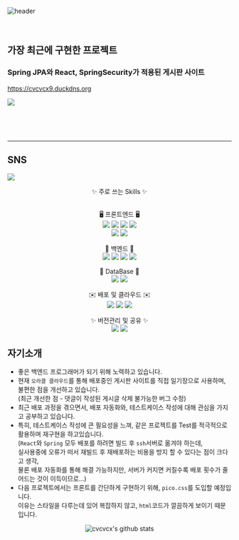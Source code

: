 
![header](https://capsule-render.vercel.app/api?type=rect&text=LONG-MAN&color=82FBF7&fontColor=0B2B4C&height=200)
<br/><br/><br/>
## 가장 최근에 구현한 프로젝트 
### Spring JPA와 React, SpringSecurity가 적용된 게시판 사이트

<a href="https://cvcvcx9.duckdns.org"><p>https://cvcvcx9.duckdns.org</p></a> 
<a href=""><img src="https://img.shields.io/badge/github-181717?style=for-the-badge&logo=github&logoColor=white"></a>

<br/>
<br/>
<br/>
<hr/>

## SNS
<a href="https://cvcvcx9.tistory.com"><img src="https://img.shields.io/badge/티스토리-E34F26?style=for-the-badge&logo=tistory&logoColor=white"> </a>

<center>

✨ 주로 쓰는 Skills ✨
<br/>
<br/>

 🖥️  프론트엔드  🖥️
<br/>
  <img src="https://img.shields.io/badge/html5-E34F26?&logo=html5&logoColor=white"> 
  <img src="https://img.shields.io/badge/css-1572B6?&logo=css3&logoColor=white"> 
  <img src="https://img.shields.io/badge/javascript-F7DF1E?&logo=javascript&logoColor=black"> 
  <img src="https://img.shields.io/badge/jquery-0769AD?&logo=jquery&logoColor=white">
 <br/>
  <img src="https://img.shields.io/badge/react-61DAFB?&logo=react&logoColor=black">
  <img src="https://img.shields.io/badge/bootstrap-7952B3?&logo=bootstrap&logoColor=white">
<br/>

🌱 백엔드 🌱
<br/>
  <img src="https://img.shields.io/badge/Spring-6DB33F?&logo=spring&logoColor=white">
  <img src="https://img.shields.io/badge/SpringBoot-6DB33F?&logo=springBoot&logoColor=white">
  <img src="https://img.shields.io/badge/SpringDataJPA-6DB33F?&logo=spring&logoColor=white">
  <img src="https://img.shields.io/badge/SpringSecurity-6DB33F?&logo=spring&logoColor=white">
  <br>

 🤖 DataBase 🤖
<br/>
  <img src="https://img.shields.io/badge/mysql-4479A1?&logo=mysql&logoColor=white">
  <img src="https://img.shields.io/badge/mariaDB-003545?&logo=mariaDB&logoColor=white">
<br/>

✉️ 배포 및 클라우드 ✉️
<br/>
  <img src="https://img.shields.io/badge/linux-FCC624?&logo=linux&logoColor=black">
  <img src="https://img.shields.io/badge/oracle cloud-red?&logo=Oracle&logoColor=white">
  <img src="https://img.shields.io/badge/nginx-009639?&logo=nginx&logoColor=white">
  <br>
  
 ✨ 버전관리 및 공유 ✨
<br/>
  <img src="https://img.shields.io/badge/github-181717?&logo=github&logoColor=white">
  <img src="https://img.shields.io/badge/git-F05032?&logo=git&logoColor=white">
</center>


## 자기소개

- 좋은 백엔드 프로그래머가 되기 위해 노력하고 있습니다.
- 현재 `오라클 클라우드`를 통해 배포중인 게시판 사이트를 직접 일기장으로 사용하며, 불편한 점을 개선하고 있습니다.<br/>
    (최근 개선한 점 - 댓글이 작성된 게시글 삭제 불가능한 버그 수정)
- 최근 배포 과정을 겪으면서, 배포 자동화와, 테스트케이스 작성에 대해 관심을 가지고 공부하고 있습니다.
- 특히, 테스트케이스 작성에 큰 필요성을 느껴, 같은 프로젝트를 Test를 적극적으로 활용하며 재구현을 하고있습니다.<br/>
    (`React`와 `Spring` 모두 배포를 하려면 빌드 후 `ssh`서버로 옮겨야 하는데,<br/> 실사용중에 오류가 떠서 재빌드 후 재배포하는 비용을 방지 할 수 있다는 점이 크다고 생각,<br/> 물론 배포 자동화를 통해 해결 가능하지만, 서버가 커지면 커질수록 배포 횟수가 줄어드는 것이 이득이므로...)
- 다음 프로젝트에서는 프론트를 간단하게 구현하기 위해, `pico.css`를 도입할 예정입니다.<br/>
    이유는 스타일을 다루는데 있어 복잡하지 않고, `html`코드가 깔끔하게 보이기 때문입니다.
<center>

![cvcvcx's github stats](https://github-readme-stats.vercel.app/api?username=cvcvcx&show_icons=true)

</center>
<!--
**cvcvcx/cvcvcx** is a ✨ _special_ ✨ repository because its `README.md` (this file) appears on your GitHub profile.

Here are some ideas to get you started:

- 🔭 I’m currently working on ...
- 🌱 I’m currently learning ...
- 👯 I’m looking to collaborate on ...
- 🤔 I’m looking for help with ...
- 💬 Ask me about ...
- 📫 How to reach me: ...
- 😄 Pronouns: ...
- ⚡ Fun fact: ...
-->
